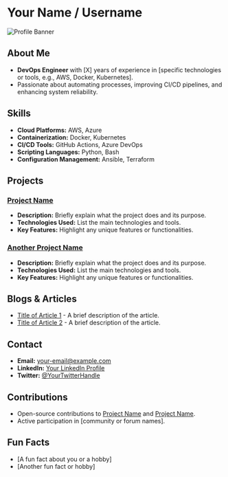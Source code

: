 # Your Name / Username

![Profile Banner](link-to-your-banner-image)

## About Me
- **DevOps Engineer** with [X] years of experience in [specific technologies or tools, e.g., AWS, Docker, Kubernetes].
- Passionate about automating processes, improving CI/CD pipelines, and enhancing system reliability.

## Skills
- **Cloud Platforms:** AWS, Azure
- **Containerization:** Docker, Kubernetes
- **CI/CD Tools:** GitHub Actions, Azure DevOps
- **Scripting Languages:** Python, Bash
- **Configuration Management:** Ansible, Terraform

## Projects
### [Project Name](link-to-project)
- **Description:** Briefly explain what the project does and its purpose.
- **Technologies Used:** List the main technologies and tools.
- **Key Features:** Highlight any unique features or functionalities.

### [Another Project Name](link-to-project)
- **Description:** Briefly explain what the project does and its purpose.
- **Technologies Used:** List the main technologies and tools.
- **Key Features:** Highlight any unique features or functionalities.

## Blogs & Articles
- [Title of Article 1](link-to-article) - A brief description of the article.
- [Title of Article 2](link-to-article) - A brief description of the article.

## Contact
- **Email:** your-email@example.com
- **LinkedIn:** [Your LinkedIn Profile](link-to-linkedin)
- **Twitter:** [@YourTwitterHandle](link-to-twitter)

## Contributions
- Open-source contributions to [Project Name](link-to-project) and [Project Name](link-to-project).
- Active participation in [community or forum names].

## Fun Facts
- [A fun fact about you or a hobby]
- [Another fun fact or hobby]
